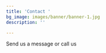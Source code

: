 ```yaml
---
title: 'Contact '
bg_image: images/banner/banner-1.jpg
description: ''

---
```

Send us a message or call us